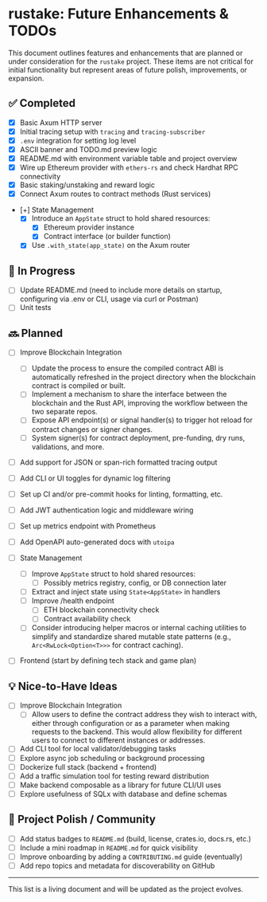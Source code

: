 # rustake: Future Enhancements & TODOs

This document outlines features and enhancements that are planned or under consideration for the `rustake` project. These items are not critical for initial functionality but represent areas of future polish, improvements, or expansion.

## ✅ Completed
- [x] Basic Axum HTTP server
- [x] Initial tracing setup with `tracing` and `tracing-subscriber`
- [x] `.env` integration for setting log level
- [x] ASCII banner and TODO.md preview logic
- [x] README.md with environment variable table and project overview
- [x] Wire up Ethereum provider with `ethers-rs` and check Hardhat RPC connectivity
- [x] Basic staking/unstaking and reward logic
- [x] Connect Axum routes to contract methods (Rust services)
- [+] State Management
    - [x] Introduce an `AppState` struct to hold shared resources:
      - [x] Ethereum provider instance
      - [x] Contract interface (or builder function)
    - [x] Use `.with_state(app_state)` on the Axum router

## 🚧 In Progress
- [ ] Update README.md (need to include more details on startup, configuring via .env or CLI, usage via curl or Postman)
- [ ] Unit tests

## 🔜 Planned
- [ ] Improve Blockchain Integration
    - [ ] Update the process to ensure the compiled contract ABI is automatically refreshed in the project directory when the blockchain contract is compiled or built.
    - [ ] Implement a mechanism to share the interface between the blockchain and the Rust API, improving the workflow between the two separate repos.
    - [ ] Expose API endpoint(s) or signal handler(s) to trigger hot reload for contract changes or signer changes.
    - [ ] System signer(s) for contract deployment, pre-funding, dry runs, validations, and more.
- [ ] Add support for JSON or span-rich formatted tracing output
- [ ] Add CLI or UI toggles for dynamic log filtering
- [ ] Set up CI and/or pre-commit hooks for linting, formatting, etc.
- [ ] Add JWT authentication logic and middleware wiring
- [ ] Set up metrics endpoint with Prometheus
- [ ] Add OpenAPI auto-generated docs with `utoipa`
- [ ] State Management
    - [ ] Improve `AppState` struct to hold shared resources:
      - [ ] Possibly metrics registry, config, or DB connection later
    - [ ] Extract and inject state using `State<AppState>` in handlers
    - [ ] Improve /health endpoint
      - [ ] ETH blockchain connectivity check
      - [ ] Contract availability check
    - [ ] Consider introducing helper macros or internal caching utilities to simplify and standardize shared mutable state patterns (e.g., `Arc<RwLock<Option<T>>>` for contract caching).
- [ ] Frontend (start by defining tech stack and game plan)


## 💡 Nice-to-Have Ideas
- [ ] Improve Blockchain Integration
    - [ ] Allow users to define the contract address they wish to interact with, either through configuration or as a parameter when making requests to the backend. This would allow flexibility for different users to connect to different instances or addresses.
- [ ] Add CLI tool for local validator/debugging tasks
- [ ] Explore async job scheduling or background processing
- [ ] Dockerize full stack (backend + frontend)
- [ ] Add a traffic simulation tool for testing reward distribution
- [ ] Make backend composable as a library for future CLI/UI uses
- [ ] Explore usefulness of SQLx with database and define schemas

## 🪪 Project Polish / Community
- [ ] Add status badges to `README.md` (build, license, crates.io, docs.rs, etc.)
- [ ] Include a mini roadmap in `README.md` for quick visibility
- [ ] Improve onboarding by adding a `CONTRIBUTING.md` guide (eventually)
- [ ] Add repo topics and metadata for discoverability on GitHub

---
This list is a living document and will be updated as the project evolves.
